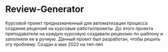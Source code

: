 # Review-Generator
 Курсовой проект предназначенный для автоматизации процесса создания рецензий на курсовые работы\проекты. До этого проекта преподаватели на каждую курсовую создавали рецензию по шаблону и заполняли ее в ручную. Данный проект был разработан, чтобы решить эту проблему. Создан в мае 2022 на тяп-ляп
